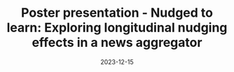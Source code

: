 ---
title: "Poster presentation - Nudged to learn: Exploring longitudinal nudging effects in a news aggregator"
collection: talks
type: "Talk"
permalink: /talks/2023-12-15
venue: "DBWRS 2023: Dutch-Belgian Workshop on Recommender Systems"
date: 2023-12-15
location: "Antwerp, Belgium"
---
